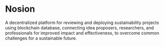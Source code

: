 # Nosion
A decentralized platform for reviewing and deploying sustainability projects using blockchain database, connecting idea proposers, researchers, and professionals for improved impact and effectiveness, to overcome common challenges for a sustainable future.
